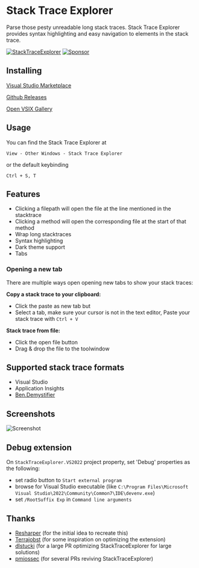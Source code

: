 # Stack Trace Explorer
Parse those pesty unreadable long stack traces. Stack Trace Explorer provides syntax highlighting and easy navigation to elements in the stack trace.

[![StackTraceExplorer](https://github.com/sboulema/StackTraceExplorer/actions/workflows/workflow.yml/badge.svg)](https://github.com/sboulema/StackTraceExplorer/actions/workflows/workflow.yml)
[![Sponsor](https://img.shields.io/badge/-Sponsor-fafbfc?logo=GitHub%20Sponsors)](https://github.com/sponsors/sboulema)

## Installing
[Visual Studio Marketplace](https://marketplace.visualstudio.com/items?itemName=SamirBoulema.StackTraceExplorer)

[Github Releases](https://github.com/sboulema/StackTraceExplorer/releases)

[Open VSIX Gallery](http://vsixgallery.com/extension/StackTraceExplorer.Samir%20Boulema/)

## Usage
You can find the Stack Trace Explorer at

`View - Other Windows - Stack Trace Explorer`

or the default keybinding

`Ctrl + S, T`

## Features
- Clicking a filepath will open the file at the line mentioned in the stacktrace
- Clicking a method will open the corresponding file at the start of that method
- Wrap long stacktraces
- Syntax highlighting
- Dark theme support
- Tabs

### Opening a new tab
There are multiple ways open opening new tabs to show your stack traces:

**Copy a stack trace to your clipboard:**
- Click the paste as new tab but
- Select a tab, make sure your cursor is not in the text editor, Paste your stack trace with `Ctrl + V`

**Stack trace from file:**
- Click the open file button
- Drag & drop the file to the toolwindow

## Supported stack trace formats
- Visual Studio
- Application Insights
- [Ben.Demystifier](https://github.com/benaadams/Ben.Demystifier)

## Screenshots
![Screenshot](https://i.imgur.com/42mKURv.png)

## Debug extension

On `StackTraceExplorer.VS2022` project property, set 'Debug' properties as the following:
* set radio button to `Start external program`
* browse for Visual Studio executable (like `C:\Program Files\Microsoft Visual Studio\2022\Community\Common7\IDE\devenv.exe`)
* set `/RootSuffix Exp` in `Command line arguments`

## Thanks
- [Resharper](https://www.jetbrains.com/resharper/) (for the initial idea to recreate this)
- [Terrajobst](https://github.com/terrajobst/stack-trace-explorer) (for some inspiration on optimizing the extension)
- [dlstucki](https://github.com/dlstucki) (for a large PR optimizing StackTraceExplorer for large solutions)
- [pmiossec](https://github.com/pmiossec) (for several PRs reviving StackTraceExplorer)